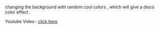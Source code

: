 changing the background with random cool colors , which will give a disco color effect .

Youtube Video : [click here](https://www.youtube.com/watch?v=spSAE7CU99Q) 
